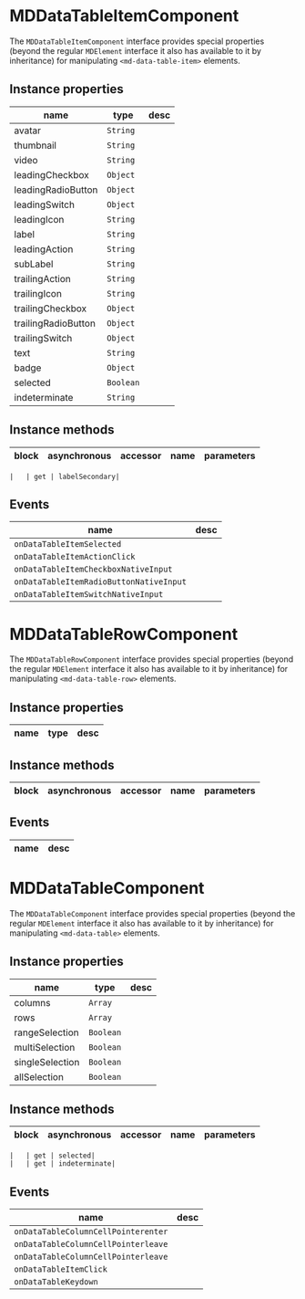 # MDDataTableItemComponent
The `MDDataTableItemComponent` interface provides special properties (beyond the regular `MDElement` interface it also has available to it by inheritance) for manipulating `<md-data-table-item>` elements.

## Instance properties

name|type|desc
---|---|---
avatar|`String`|
thumbnail|`String`|
video|`String`|
leadingCheckbox|`Object`|
leadingRadioButton|`Object`|
leadingSwitch|`Object`|
leadingIcon|`String`|
label|`String`|
leadingAction|`String`|
subLabel|`String`|
trailingAction|`String`|
trailingIcon|`String`|
trailingCheckbox|`Object`|
trailingRadioButton|`Object`|
trailingSwitch|`Object`|
text|`String`|
badge|`Object`|
selected|`Boolean`|
indeterminate|`String`|

## Instance methods

block| asynchronous | accessor| name| parameters
---| --- | ---| ---| ---

    |   | get | labelSecondary| 

## Events

name|desc
---|---
`onDataTableItemSelected`|
`onDataTableItemActionClick`|
`onDataTableItemCheckboxNativeInput`|
`onDataTableItemRadioButtonNativeInput`|
`onDataTableItemSwitchNativeInput`|
# MDDataTableRowComponent
The `MDDataTableRowComponent` interface provides special properties (beyond the regular `MDElement` interface it also has available to it by inheritance) for manipulating `<md-data-table-row>` elements.

## Instance properties

name|type|desc
---|---|---

## Instance methods

block| asynchronous | accessor| name| parameters
---| --- | ---| ---| ---

## Events

name|desc
---|---
# MDDataTableComponent
The `MDDataTableComponent` interface provides special properties (beyond the regular `MDElement` interface it also has available to it by inheritance) for manipulating `<md-data-table>` elements.

## Instance properties

name|type|desc
---|---|---
columns|`Array`|
rows|`Array`|
rangeSelection|`Boolean`|
multiSelection|`Boolean`|
singleSelection|`Boolean`|
allSelection|`Boolean`|

## Instance methods

block| asynchronous | accessor| name| parameters
---| --- | ---| ---| ---

    |   | get | selected| 
    |   | get | indeterminate| 

## Events

name|desc
---|---
`onDataTableColumnCellPointerenter`|
`onDataTableColumnCellPointerleave`|
`onDataTableColumnCellPointerleave`|
`onDataTableItemClick`|
`onDataTableKeydown`|
